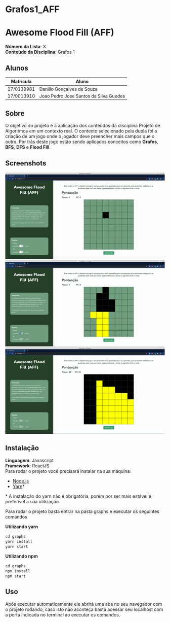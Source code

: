 # Grafos1_AFF

# Awesome Flood Fill (AFF)

**Número da Lista**: X<br>
**Conteúdo da Disciplina**: Grafos 1<br>

## Alunos
|Matrícula | Aluno |
| -- | -- |
| 17/0139981 |  Danillo Gonçalves de Souza |
| 17/0013910 |  Joao Pedro Jose Santos da Silva Guedes |

## Sobre 
O objetivo do projeto é a aplicação dos conteúdos da disciplina Projeto de Algoritmos em um contexto real. O contexto selecionado pela dupla foi a criação de um jogo onde o jogador deve preencher mais campos que o outro. Por trás deste jogo estão sendo aplicados conceitos como  **Grafos**, **BFS**, **DFS** e **Flood Fill**.

## Screenshots
<img src="./screenshoots/Screenshoot1.png">
<img src="./screenshoots/Screenshoot2.png">
<img src="./screenshoots/Screenshoot3.png">

## Instalação 
**Linguagem**: Javascript<br>
**Framework**: ReactJS<br>
Para rodar o projeto você precisará instalar na sua máquina:
- [Node.js](https://nodejs.org/en/)
- [Yarn](https://yarnpkg.com/)*

\* A instalação do yarn não é obrigatória, porém por ser mais estável é preferível a sua utilização.

Para rodar o projeto basta entrar na pasta graphs e executar os seguintes comandos

**Utilizando yarn**
```
cd graphs
yarn install
yarn start
```

**Utilizando npm**
```
cd graphs
npm install
npm start
```

## Uso 
Após executar automaticamente ele abrirá uma aba no seu navegador com o projeto rodando, caso isto não aconteça basta acessar seu localhost com a porta indicada no terminal ao executar os comandos.
